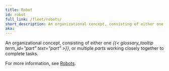 ```yaml
---
title: Robot
id: robot
full_link: /fleet/robots/
short_description: An organizational concept, consisting of either one part, or multiple parts working closely together to complete tasks.
aka:
---
```


An organizational concept, consisting of either one _{{< glossary_tooltip term_id="part" text="part" >}}_, or multiple _parts_ working closely together to complete tasks.

For more information, see [Robots](/fleet/robots/).
